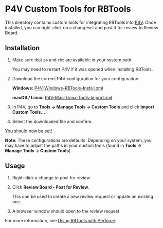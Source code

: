 P4V Custom Tools for RBTools
============================

This directory contains custom tools for integrating RBTools into
[P4V](https://www.perforce.com/downloads/helix-visual-client-p4v). Once
installed, you can right-click on a changeset and post it for review to Review
Board.


Installation
------------

1. Make sure that `p4` and `rbt` are available in your system path.

   You may need to restart P4V if it was opened when installing RBTools.

2. Download the correct P4V configuration for your configuration:

    **Windows:**
    [P4V-Windows-RBTools-Install.xml](P4V-Windows-RBTools-Install.xml)

    **macOS / Linux:**
    [P4V-Mac-Linux-Tools-Import.xml](P4V-Mac-Linux-Tools-Import.xml)

3. In P4V, go to **Tools -> Manage Tools -> Custom Tools** and click
   **Import Custom Tools...**

4. Select the downloaded file and confirm.

You should now be set!


**Note:** These configurations are defaults. Depending on your system, you may
have to adjust the paths in your custom tools (found in **Tools -> Manage Tools
-> Custom Tools**).


Usage
-----

1. Right-click a change to post for review.

2. Click **Review Board - Post for Review**.

   This can be used to create a new review request or update an existing one.

3. A browser window should open to the review request.

For more information, see [Using RBTools with Perforce](https://www.reviewboard.org/docs/rbtools/latest/workflows/perforce/).
